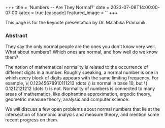 +++
title = 'Numbers -- Are They Normal?'
date = 2023-07-08T14:00:00-07:00
katex = true
[cascade]
  featured_image = ''
+++

This page is for the keynote presentation by Dr. Malabika Pramanik.

### Abstract

They say the only normal people are the ones you don't know very
well. What about numbers? Which ones are normal, and how well do we know
them?

The notion of mathematical normality is related to the occurrence of
different digits in a number. Roughly speaking, a normal number is one in
which every block of digits appears with the same limiting frequency. For
example, \\( 0.12345678910111213 \dots \\) is normal in base 10, but \\( 0.1212121212 \dots \\) is
not. Normality of numbers is connected to many areas of mathematics, like
diophantine approximation, ergodic theory, geometric measure theory,
analysis and computer science.

We will discuss a few open problems about normal numbers that lie at the
intersection of harmonic analysis and measure theory, and mention some
recent progress on them.
